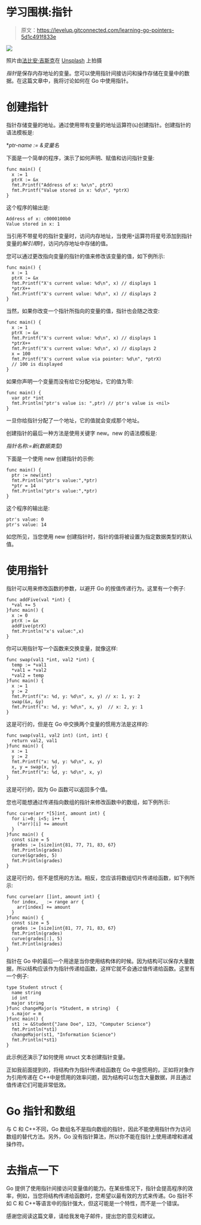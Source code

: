 # 学习围棋:指针

> 原文：<https://levelup.gitconnected.com/learning-go-pointers-5d1c491f833e>

![](img/63bcb700a88b75ba8c5c3561eb6b0403.png)

照片由[法比安·吉斯克](https://unsplash.com/@fbngsk?utm_source=medium&utm_medium=referral)在 [Unsplash](https://unsplash.com?utm_source=medium&utm_medium=referral) 上拍摄

*指针*是保存内存地址的变量。您可以使用指针间接访问和操作存储在变量中的数据。在这篇文章中，我将讨论如何在 Go 中使用指针。

# 创建指针

指针存储变量的地址。通过使用带有变量的地址运算符(`&`)创建指针。创建指针的语法模板是:

**ptr-name := &变量名*

下面是一个简单的程序，演示了如何声明、赋值和访问指针变量:

```
func main() {
  x := 1
  ptrX := &x
  fmt.Printf("Address of x: %x\n", ptrX)
  fmt.Printf("Value stored in x: %d\n", *ptrX)
}
```

这个程序的输出是:

```
Address of x: c0000100b0
Value stored in x: 1
```

当引用不带星号的指针变量时，访问内存地址，当使用`*`运算符将星号添加到指针变量的*解引用*时，访问内存地址中存储的值。

您可以通过更改指向变量的指针的值来修改该变量的值，如下例所示:

```
func main() {
  x := 1
  ptrX := &x
  fmt.Printf("X's current value: %d\n", x) // displays 1
  *ptrX++
  fmt.Printf("X's current value: %d\n", x) // displays 2
}
```

当然，如果你改变一个指针所指向的变量的值，指针也会随之改变:

```
func main() {
  x := 1
  ptrX := &x
  fmt.Printf("X's current value: %d\n", x) // displays 1
  *ptrX++
  fmt.Printf("X's current value: %d\n", x) // displays 2
  x = 100
  fmt.Printf("X's current value via pointer: %d\n", *ptrX)
  // 100 is displayed
}
```

如果你声明一个变量而没有给它分配地址，它的值为零:

```
func main() {
  var ptr *int
  fmt.Println("ptr's value is: ",ptr) // ptr's value is <nil>
}
```

一旦你给指针分配了一个地址，它的值就会变成那个地址。

创建指针的最后一种方法是使用关键字 new。new 的语法模板是:

*指针名称:=新(数据类型)*

下面是一个使用 new 创建指针的示例:

```
func main() {
  ptr := new(int)
  fmt.Println("ptr's value:",*ptr)
  *ptr = 14
  fmt.Println("ptr's value:",*ptr)
}
```

这个程序的输出是:

```
ptr's value: 0
ptr's value: 14
```

如您所见，当您使用 new 创建指针时，指针的值将被设置为指定数据类型的默认值。

# 使用指针

指针可以用来修改函数的参数，以避开 Go 的按值传递行为。这里有一个例子:

```
func addFive(val *int) {
  *val += 5
}func main() {
  x := 0
  ptrX := &x
  addFive(ptrX)
  fmt.Println("x's value:",x)
}
```

你可以用指针写一个函数来交换变量，就像这样:

```
func swap(val1 *int, val2 *int) {
  temp := *val1
  *val1 = *val2
  *val2 = temp
}func main() {
  x := 1
  y := 2
  fmt.Printf("x: %d, y: %d\n", x, y) // x: 1, y: 2
  swap(&x, &y)
  fmt.Printf("x: %d, y: %d\n", x, y)  // x: 2, y: 1
}
```

这是可行的，但是在 Go 中交换两个变量的惯用方法是这样的:

```
func swap(val1, val2 int) (int, int) {
  return val2, val1
}func main() {
  x := 1
  y := 2
  fmt.Printf("x: %d, y: %d\n", x, y)
  x, y = swap(x, y)
  fmt.Printf("x: %d, y: %d\n", x, y)
}
```

这是可行的，因为 Go 函数可以返回多个值。

您也可能想通过传递指向数组的指针来修改函数中的数组，如下例所示:

```
func curve(arr *[5]int, amount int) {
  for i:=0; i<5; i++ {
    (*arr)[i] += amount
  }
}func main() {
  const size = 5
  grades := [size]int{81, 77, 71, 83, 67}
  fmt.Println(grades)
  curve(&grades, 5)
  fmt.Println(grades)
}
```

这是可行的，但不是惯用的方法。相反，您应该将数组切片传递给函数，如下例所示:

```
func curve(arr []int, amount int) {
  for index, _ := range arr {
    arr[index] += amount
  }
}func main() {
  const size = 5
  grades := [size]int{81, 77, 71, 83, 67}
  fmt.Println(grades)
  curve(grades[:], 5)
  fmt.Println(grades)
}
```

指针在 Go 中的最后一个用途是当你使用结构体的时候。因为结构可以保存大量数据，所以结构应该作为指针传递给函数，这样它就不会通过值传递给函数。这里有一个例子:

```
type Student struct {
  name string
  id int
  major string
}func changeMajor(s *Student, m string)  {
  s.major = m
}func main() {
  st1 := &Student{"Jane Doe", 123, "Computer Science"}
  fmt.Println(*st1)
  changeMajor(st1, "Information Science")
  fmt.Println(*st1)
}
```

此示例还演示了如何使用 struct 文本创建指针变量。

正如我前面提到的，将结构作为指针传递给函数在 Go 中是惯用的，正如将对象作为引用传递在 C++中是惯用的效率问题，因为结构可以包含大量数据，并且通过值传递它们可能非常低效。

# Go 指针和数组

与 C 和 C++不同，Go 数组名不是指向数组的指针，因此不能使用指针作为访问数组的替代方法。另外，Go 没有指针算法，所以你不能在指针上使用递增和递减操作符。

# 去指点一下

Go 提供了使用指针间接访问变量值的能力。在某些情况下，指针会提高程序的效率，例如，当您将结构传递给函数时，您希望以最有效的方式来传递。Go 指针不如 C 和 C++等语言中的指针强大，但这可能是一个特性，而不是一个错误。

感谢您阅读这篇文章，请给我发电子邮件，提出您的意见和建议。